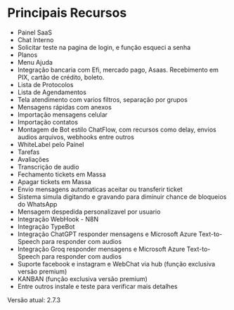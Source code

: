 # Principais Recursos
- Painel SaaS
- Chat Interno
- Solicitar teste na pagina de login, e função esqueci a senha
- Planos
- Menu Ajuda
- Integração bancaria com Efi, mercado pago, Asaas. Recebimento em PIX, cartão de crédito, boleto.
- Lista de Protocolos
- Lista de Agendamentos
- Tela atendimento com varios filtros, separação por grupos
- Mensagens rápidas com anexos
- Importação mensagens celular
- Importação contatos
- Montagem de Bot estilo ChatFlow, com recursos como delay, envios audios arquivos, webhooks entre outros
- WhiteLabel pelo Painel
- Tarefas
- Avaliações
- Transcrição de audio
- Fechamento tickets em Massa
- Apagar tickets em Massa
- Envio mensagens automaticas aceitar ou transferir ticket
- Sistema simula digitando e gravando para diminuir chance de bloqueios do WhatsApp
- Mensagem despedida personalizavel por usuario
- Integração WebHook - N8N
- Integração TypeBot
- Integração ChatGPT responder mensagens e Microsoft Azure Text-to-Speech para responder com audios
- Integração Groq responder mensagens e Microsoft Azure Text-to-Speech para responder com audios
- Suporte facebook e instagram  e WebChat via hub (função exclusiva versão premium)
- KANBAN (função exclusiva versão premium)
- Entre outros instale e teste para verificar mais detalhes



Versão atual: 2.7.3